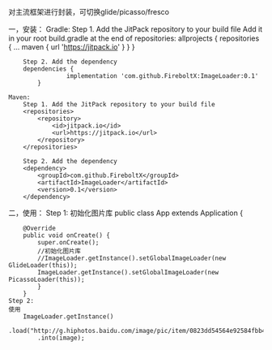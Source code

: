 对主流框架进行封装，可切换glide/picasso/fresco

一，安装：
	Gradle:
		Step 1. Add the JitPack repository to your build file
		Add it in your root build.gradle at the end of repositories:
		allprojects {
			repositories {
				...
				maven { url 'https://jitpack.io' }
			}
		}
		
		Step 2. Add the dependency
		dependencies {
					implementation 'com.github.FireboltX:ImageLoader:0.1'
			}
		
	Maven:			
		Step 1. Add the JitPack repository to your build file
		<repositories>
			<repository>
				<id>jitpack.io</id>
				<url>https://jitpack.io</url>
			</repository>
		</repositories>
		
		Step 2. Add the dependency
		<dependency>
			<groupId>com.github.FireboltX</groupId>
			<artifactId>ImageLoader</artifactId>
			<version>0.1</version>
		</dependency>
		
二，使用：
	Step 1:
	初始化图片库
		public class App extends Application {

		@Override
		public void onCreate() {
			super.onCreate();
			//初始化图片库
			//ImageLoader.getInstance().setGlobalImageLoader(new GlideLoader(this));
			ImageLoader.getInstance().setGlobalImageLoader(new PicassoLoader(this));
			}
		}
	Step 2:
	使用
		ImageLoader.getInstance()
			.load("http://g.hiphotos.baidu.com/image/pic/item/0823dd54564e92584fbb491f9082d158cdbf4eb0.jpg")
			.into(image);
	
	
	
	
	